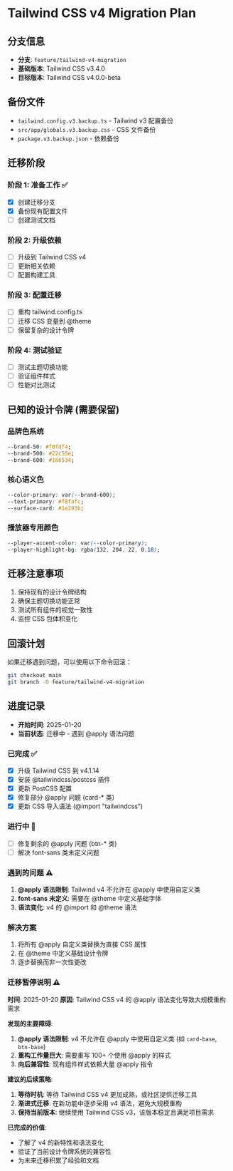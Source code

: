 # Tailwind CSS v4 Migration Plan

## 分支信息
- **分支**: `feature/tailwind-v4-migration`
- **基础版本**: Tailwind CSS v3.4.0
- **目标版本**: Tailwind CSS v4.0.0-beta

## 备份文件
- `tailwind.config.v3.backup.ts` - Tailwind v3 配置备份
- `src/app/globals.v3.backup.css` - CSS 文件备份
- `package.v3.backup.json` - 依赖备份

## 迁移阶段

### 阶段 1: 准备工作 ✅
- [x] 创建迁移分支
- [x] 备份现有配置文件
- [ ] 创建测试文档

### 阶段 2: 升级依赖
- [ ] 升级到 Tailwind CSS v4
- [ ] 更新相关依赖
- [ ] 配置构建工具

### 阶段 3: 配置迁移
- [ ] 重构 tailwind.config.ts
- [ ] 迁移 CSS 变量到 @theme
- [ ] 保留复杂的设计令牌

### 阶段 4: 测试验证
- [ ] 测试主题切换功能
- [ ] 验证组件样式
- [ ] 性能对比测试

## 已知的设计令牌 (需要保留)

### 品牌色系统
```css
--brand-50: #f0fdf4;
--brand-500: #22c55e;
--brand-600: #166534;
```

### 核心语义色
```css
--color-primary: var(--brand-600);
--text-primary: #f8fafc;
--surface-card: #1e293b;
```

### 播放器专用颜色
```css
--player-accent-color: var(--color-primary);
--player-highlight-bg: rgba(132, 204, 22, 0.18);
```

## 迁移注意事项
1. 保持现有的设计令牌结构
2. 确保主题切换功能正常
3. 测试所有组件的视觉一致性
4. 监控 CSS 包体积变化

## 回滚计划
如果迁移遇到问题，可以使用以下命令回滚：
```bash
git checkout main
git branch -D feature/tailwind-v4-migration
```

## 进度记录
- **开始时间**: 2025-01-20
- **当前状态**: 迁移中 - 遇到 @apply 语法问题

### 已完成 ✅
- [x] 升级 Tailwind CSS 到 v4.1.14
- [x] 安装 @tailwindcss/postcss 插件
- [x] 更新 PostCSS 配置
- [x] 修复部分 @apply 问题 (card-* 类)
- [x] 更新 CSS 导入语法 (@import "tailwindcss")

### 进行中 🔄
- [ ] 修复剩余的 @apply 问题 (btn-* 类)
- [ ] 解决 font-sans 类未定义问题

### 遇到的问题 ⚠️
1. **@apply 语法限制**: Tailwind v4 不允许在 @apply 中使用自定义类
2. **font-sans 未定义**: 需要在 @theme 中定义基础字体
3. **语法变化**: v4 的 @import 和 @theme 语法

### 解决方案
1. 将所有 @apply 自定义类替换为直接 CSS 属性
2. 在 @theme 中定义基础设计令牌
3. 逐步替换而非一次性更改

### 迁移暂停说明 ⚠️
**时间**: 2025-01-20
**原因**: Tailwind CSS v4 的 @apply 语法变化导致大规模重构需求

**发现的主要障碍**:
1. **@apply 语法限制**: v4 不允许在 @apply 中使用自定义类 (如 `card-base`, `btn-base`)
2. **重构工作量巨大**: 需要重写 100+ 个使用 @apply 的样式
3. **向后兼容性**: 现有组件样式依赖大量 @apply 指令

**建议的后续策略**:
1. **等待时机**: 等待 Tailwind CSS v4 更加成熟，或社区提供迁移工具
2. **渐进式迁移**: 在新功能中逐步采用 v4 语法，避免大规模重构
3. **保持当前版本**: 继续使用 Tailwind CSS v3，该版本稳定且满足项目需求

**已完成的价值**:
- 了解了 v4 的新特性和语法变化
- 验证了当前设计令牌系统的兼容性
- 为未来迁移积累了经验和文档